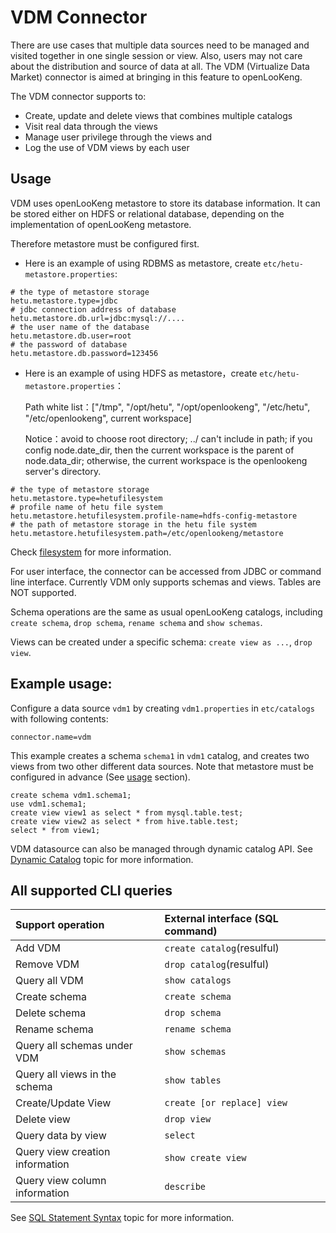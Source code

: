
# VDM Connector

There are use cases that multiple data sources need to be managed and visited together in one single session or view. Also, users may not care about the distribution and source of data at all. The VDM  (Virtualize Data Market) connector is aimed at bringing in this feature to openLooKeng.

The VDM connector supports to:

- Create, update and delete views that combines multiple catalogs
- Visit real data through the views
- Manage user privilege through the views and
- Log the use of VDM views by each user

## Usage

VDM uses openLooKeng metastore to store its database information. It can be stored either on HDFS or relational database, depending on the implementation of openLooKeng metastore. 

Therefore metastore must be configured first. 
* Here is an example of using RDBMS as metastore, create `etc/hetu-metastore.properties`:
```
# the type of metastore storage
hetu.metastore.type=jdbc
# jdbc connection address of database
hetu.metastore.db.url=jdbc:mysql://....
# the user name of the database
hetu.metastore.db.user=root
# the password of database 
hetu.metastore.db.password=123456
```
* Here is an example of using HDFS as metastore，create `etc/hetu-metastore.properties`：

    Path white list：["/tmp", "/opt/hetu", "/opt/openlookeng", "/etc/hetu", "/etc/openlookeng", current workspace]
    
    Notice：avoid to choose root directory; ../ can't include in path; if you config node.date_dir, then the current workspace is the parent of node.data_dir;
    otherwise, the current workspace is the openlookeng server's directory.

```
# the type of metastore storage
hetu.metastore.type=hetufilesystem
# profile name of hetu file system
hetu.metastore.hetufilesystem.profile-name=hdfs-config-metastore
# the path of metastore storage in the hetu file system
hetu.metastore.hetufilesystem.path=/etc/openlookeng/metastore
```    
Check [filesystem](../develop/filesystem.md) for more information.

For user interface, the connector can be accessed from JDBC or command line interface. Currently VDM only supports schemas and views. Tables are NOT supported.

Schema operations are the same as usual openLooKeng catalogs, including `create schema`, `drop schema`, `rename schema` and `show schemas`. 

Views can be created under a specific schema: `create view as ...`, `drop view`.

## Example usage:

Configure a data source `vdm1` by creating `vdm1.properties` in `etc/catalogs` with following contents:

    connector.name=vdm

This example creates a schema `schema1` in `vdm1` catalog, and creates two views from two other different data sources. Note that metastore must be configured in advance (See [usage](./vdm.md#usage) section).

    create schema vdm1.schema1;
    use vdm1.schema1;
    create view view1 as select * from mysql.table.test;
    create view view2 as select * from hive.table.test;
    select * from view1;

VDM datasource can also be managed through dynamic catalog API. See [Dynamic Catalog](../admin/dynamic-catalog.md) topic for more information.

## All supported CLI queries

| Support operation               | External interface (SQL command) |
| :------------------------------ | :------------------------------- |
| Add VDM                         | `create catalog`(resulful)       |
| Remove VDM                      | `drop catalog`(resulful)         |
| Query all VDM                   | `show catalogs`                  |
| Create schema                   | `create schema`                  |
| Delete schema                   | `drop schema`                    |
| Rename schema                   | `rename schema`                  |
| Query all schemas under VDM     | `show schemas`                   |
| Query all views in the schema   | `show tables`                    |
| Create/Update View              | `create [or replace] view`       |
| Delete view                     | `drop view`                      |
| Query data by view              | `select`             |
| Query view creation information | `show create view`               |
| Query view column information   | `describe`                      |
See [SQL Statement Syntax](../sql/_index.md) topic for more information.
